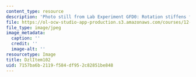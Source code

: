 ```yaml
---
content_type: resource
description: 'Photo still from Lab Experiment GFD0: Rotation stiffens fluids.'
file: https://ol-ocw-studio-app-production.s3.amazonaws.com/courses/12-003-atmosphere-ocean-and-climate-dynamics-fall-2008/7157ba6b2119f584df952c82851be848_DzlItem102.jpg
file_type: image/jpeg
image_metadata:
  caption: ''
  credit: ''
  image-alt: ''
resourcetype: Image
title: DzlItem102
uid: 7157ba6b-2119-f584-df95-2c82851be848
---
```

